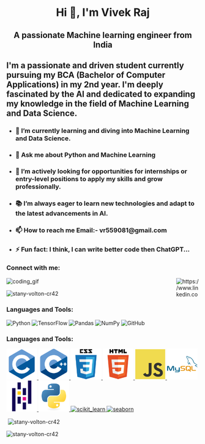 <h1 align="center">Hi 👋, I'm Vivek Raj</h1>
<h2 align="center">A passionate Machine learning engineer from India</h2>

<div>
    <div>
        <h2><strong>I'm</strong> a passionate and driven student currently pursuing my BCA (Bachelor of
            Computer Applications) in my 2nd year. I'm deeply fascinated by the AI and dedicated to
            expanding my knowledge in the field of Machine Learning and Data Science.</h2>


  <ul>
            <li>
                <h3>🌱 I’m currently learning and diving into Machine Learning and Data Science.</h3>
            </li>
            <li>
                <h3>
                    💬 Ask me about Python and Machine Learning
                </h3>
            </li>
            <li>
                <h3>💼 I’m actively looking for opportunities for internships or entry-level positions to apply my
                    skills and grow professionally.</h3>
            </li>

  <li>
                <h3>📚 I’m always eager to learn new technologies and adapt to the latest advancements in AI.</h3>
            </li>

  <li>
                <h3>
                    📫 How to reach me Email:- vr559081@gmail.com
                </h3>
            </li>

  <li>
                <h3>⚡ Fun fact: I think, I can write better code then ChatGPT...</h3>
            </li>
        </ul>



<h3 align="left">Connect with me:</h3>
<p align="left">
    <a href="https://www.linkedin.com/in/it-s-vivek/" target="blank"><img
            align="right"
            src="https://raw.githubusercontent.com/rahuldkjain/github-profile-readme-generator/master/src/images/icons/Social/linked-in-alt.svg"
            alt="https://www.linkedin.com/in/vivek-raj-35007620a/" height="50" width="60" /></a>
</p>



</div>
    <div>
        <img style="width: 700px;"
            src="https://user-images.githubusercontent.com/115187902/230700872-d5f44b85-56c7-4e27-80a4-6e2db901e60c.gif"
            alt="coding_gif">
    </div>
</div>



<p><img  align="center"
        src="https://github-readme-stats.vercel.app/api/top-langs?username=stany-volton-cr42&show_icons=true&locale=en&layout=compact"
        alt="stany-volton-cr42" /></p>


<h3>Languages and Tools:</h3>
<p>
    <img src="https://img.shields.io/badge/Python-3776AB?style=for-the-badge&logo=python&logoColor=white" alt="Python">
    <img src="https://img.shields.io/badge/TensorFlow-FF6F00?style=for-the-badge&logo=tensorflow&logoColor=white"
        alt="TensorFlow">
    <img src="https://img.shields.io/badge/Pandas-150458?style=for-the-badge&logo=pandas&logoColor=white" alt="Pandas">
    <img src="https://img.shields.io/badge/NumPy-013243?style=for-the-badge&logo=numpy&logoColor=white" alt="NumPy">
    <img src="https://img.shields.io/badge/GitHub-181717?style=for-the-badge&logo=github&logoColor=white" alt="GitHub">
</p>




<h3 align="left">Languages and Tools:</h3>
<p align="left"> <a href="https://www.cprogramming.com/" target="_blank" rel="noreferrer"> <img src="https://raw.githubusercontent.com/devicons/devicon/master/icons/c/c-original.svg" alt="c" width="80" height="80"/> </a> <a href="https://www.w3schools.com/cpp/" target="_blank" rel="noreferrer"> <img src="https://raw.githubusercontent.com/devicons/devicon/master/icons/cplusplus/cplusplus-original.svg" alt="cplusplus" width="80" height="80"/> </a> <a href="https://www.w3schools.com/css/" target="_blank" rel="noreferrer"> <img src="https://raw.githubusercontent.com/devicons/devicon/master/icons/css3/css3-original-wordmark.svg" alt="css3" width="80" height="80"/> </a> <a href="https://www.w3.org/html/" target="_blank" rel="noreferrer"> <img src="https://raw.githubusercontent.com/devicons/devicon/master/icons/html5/html5-original-wordmark.svg" alt="html5" width="80" height="80"/> </a> <a href="https://developer.mozilla.org/en-US/docs/Web/JavaScript" target="_blank" rel="noreferrer"> <img src="https://raw.githubusercontent.com/devicons/devicon/master/icons/javascript/javascript-original.svg" alt="javascript" width="80" height="80"/> </a> <a href="https://www.mysql.com/" target="_blank" rel="noreferrer"> <img src="https://raw.githubusercontent.com/devicons/devicon/master/icons/mysql/mysql-original-wordmark.svg" alt="mysql" width="80" height="80"/> </a> <a href="https://pandas.pydata.org/" target="_blank" rel="noreferrer"> <img src="https://raw.githubusercontent.com/devicons/devicon/2ae2a900d2f041da66e950e4d48052658d850630/icons/pandas/pandas-original.svg" alt="pandas" width="80" height="80"/> </a> <a href="https://www.python.org" target="_blank" rel="noreferrer"> <img src="https://raw.githubusercontent.com/devicons/devicon/master/icons/python/python-original.svg" alt="python" width="80" height="80"/> </a> <a href="https://scikit-learn.org/" target="_blank" rel="noreferrer"> <img src="https://upload.wikimedia.org/wikipedia/commons/0/05/Scikit_learn_logo_small.svg" alt="scikit_learn" width="80" height="80"/> </a> <a href="https://seaborn.pydata.org/" target="_blank" rel="noreferrer"> <img src="https://seaborn.pydata.org/_images/logo-mark-lightbg.svg" alt="seaborn" width="80" height="80"/> </a> </p>


<p>&nbsp;<img align="center"
        src="https://github-readme-stats.vercel.app/api?username=stany-volton-cr42&show_icons=true&locale=en"
        alt="stany-volton-cr42" /></p>

<p><img align="center" src="https://github-readme-streak-stats.herokuapp.com/?user=stany-volton-cr42&"
        alt="stany-volton-cr42" /></p>
